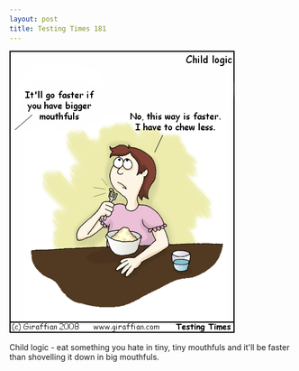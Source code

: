 ```yaml
---
layout: post
title: Testing Times 181
---
```

<img src="/images/tt0181.png">

Child logic - eat something you hate in tiny, tiny mouthfuls and it'll be faster than shovelling it down in big mouthfuls.